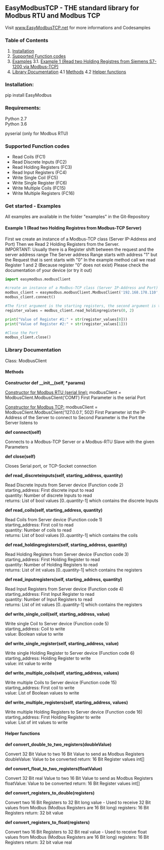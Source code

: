## EasyModbusTCP - THE standard library for Modbus RTU and Modbus TCP

Visit www.EasyModbusTCP.net for more informations and Codesamples

### Table of Contents
1. [Installation](#installation)
2. [Supported Function codes](#functioncodes)
3. [Examples](#examples)
   3.1. [Example 1 (Read two Holding Registres from Siemens S7-1200 via Modbus-TCP)](#example1)
4. [Library Documentation](#documentation)
   4.1 [Methods](#methods)
   4.2 [Helper functions](#functions)

<div id="installation"/>

### Installation:

pip install EasyModbus

### Requirements:

Python 2.7  
Python 3.6

pyserial (only for Modbus RTU)


<div id="functioncodes"/>

### Supported Function codes 

- Read Coils (FC1)
- Read Discrete Inputs (FC2)
- Read Holding Registers (FC3)
- Read Input Registers (FC4)
- Write Single Coil (FC5)
- Write Single Register (FC6)
- Write Multiple Coils (FC15)
- Write Multiple Registers (FC16)

<div id="examples"/>

### Get started - Examples

All examples are available in the folder "examples" in the Git-Repository

<div id="example1"/>

#### Example 1 (Read two Holding Registres from Modbus-TCP Server)
First we create an instance of a Modbus-TCP class (Server IP-Address and Port)
Then we Read 2 Holding Registers from the Server.  
IMPORTANT: Usually there is a Register shift between the request and the server address range
The Server address Range starts with address "1" but the Request that is sent starts with "0"
In the example method call we read Register 1 and 2 (Because register "0" does not exist)
Please check the documentation of your device (or try it out)


```python
import easymodbus.modbusClient

#create an instance of a Modbus-TCP class (Server IP-Address and Port) and connect
modbus_client = easymodbus.modbusClient.ModbusClient('192.168.178.110', 502)
modbus_client.connect()

#The first argument is the starting registers, the second argument is the quantity.
register_values = modbus_client.read_holdingregisters(0, 2)

print("Value of Register #1:" + str(register_values[0]))
print("Value of Register #2:" + str(register_values[1])) 

#Close the Port
modbus_client.close()
```

<div id="documentation"/>

### Library Documentation

Class:  ModbusClient

<div id="methods"/>

#### Methods

**Constructor def \_\_init__(self, \*params)**

<u>Constructor for Modbus RTU (serial line):</u>
modbusClient = ModbusClient.ModbusClient(‘COM1’)
First Parameter is the serial Port

<u>Constructor for Modbus TCP:</u>
modbusClient = ModbusClient.ModbusClient(‘127.0.0.1’, 502)
First Parameter ist the IP-Address of the Server to connect to
Second Parameter is the Port the Server listens to

**def connect(self)**

Connects to a Modbus-TCP Server or a Modbus-RTU Slave with the given Parameters

**def close(self)**

Closes Serial port, or TCP-Socket connection

**def read_discreteinputs(self, starting_address, quantity)**

Read Discrete Inputs from Server device (Function code 2)  
starting_address: First discrete input to read  
quantity: Number of discrete Inputs to read  
returns: List of bool values [0..quantity-1] which contains the discrete Inputs  

**def read_coils(self, starting_address, quantity)**

Read Coils from Server device (Function code 1)  
starting_address: First coil to read  
quantity: Number of coils to read  
returns: List of bool values [0..quantity-1] which contains the coils  

**def read_holdingregisters(self, starting_address, quantity)**

Read Holding Registers from Server device (Function code 3)  
starting_address: First Holding Register to read  
quantity: Number of Holding Registers to read  
returns: List of int values [0..quantity-1] which contains the registers 

**def read_inputregisters(self, starting_address, quantity)**

Read Input Registers from Server device (Function code 4)  
starting_address: First Input Register to read  
quantity: Number of Input Registers to read  
returns: List of int values [0..quantity-1] which contains the registers 

**def write_single_coil(self, starting_address, value)**

Write single Coil to Server device (Function code 5)  
starting_address: Coil to write  
value: Boolean value to write

**def write_single_register(self, starting_address, value)**

Write single Holding Register to Server device (Function code 6)  
starting_address: Holding Register to write  
value: int value to write

**def write_multiple_coils(self, starting_address, values)**

Write multiple Coils to Server device (Function code 15)  
starting_address: First coil to write  
value: List of Boolean values to write

**def write_multiple_registers(self, starting_address, values)**

Write multiple Holding Registers to Server device (Function code 16)  
starting_address: First Holding Register to write  
value: List of int values to write

<div id="functions"/>

#### Helper functions

**def convert_double_to_two_registers(doubleValue)**

Convert 32 Bit Value to two 16 Bit Value to send as Modbus Registers
doubleValue: Value to be converted
return: 16 Bit Register values int[]

**def convert_float_to_two_registers(floatValue)**

Convert 32 Bit real Value to two 16 Bit Value to send as Modbus Registers
floatValue: Value to be converted
return: 16 Bit Register values int[]

**def convert_registers_to_double(registers)**

Convert two 16 Bit Registers to 32 Bit long value - Used to receive 32 Bit values from Modbus (Modbus Registers are 16 Bit long)
registers: 16 Bit Registers
return: 32 bit value

**def convert_registers_to_float(registers)**

Convert two 16 Bit Registers to 32 Bit real value - Used to receive float values from Modbus (Modbus Registers are 16 Bit long)
registers: 16 Bit Registers
return: 32 bit value real